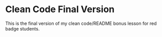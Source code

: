 # Clean Code Final Version

This is the final version of my clean code/README bonus lesson for red badge students.
